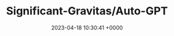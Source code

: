 ---
title: "Significant-Gravitas/Auto-GPT"
link: "https://github.com/Significant-Gravitas/Auto-GPT"
date: "2023-04-18 10:30:41 +0000"
description: "An experimental open-source attempt to make GPT-4 fully autonomous."
category: "github"
---